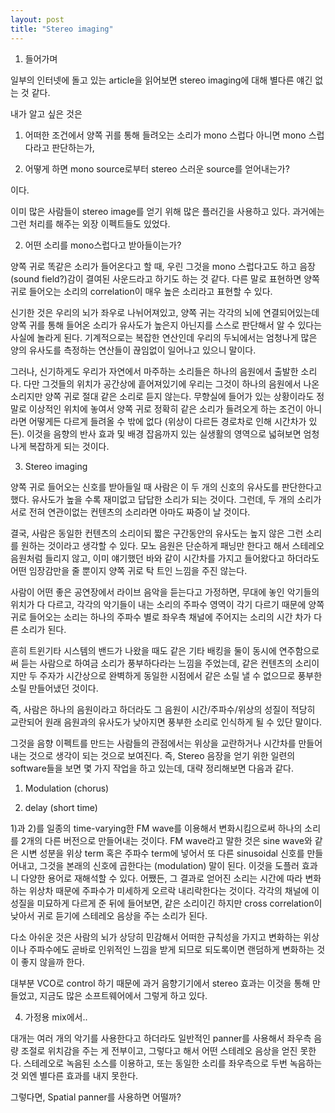 ```yaml
---
layout: post
title: "Stereo imaging"
---
```



1. 들어가며




일부의 인터넷에 돌고 있는 article을 읽어보면 stereo imaging에 대해 별다른 얘긴 없는 것 같다. 




내가 알고 싶은 것은 




1) 어떠한 조건에서 양쪽 귀를 통해 들려오는 소리가 mono 스럽다 아니면 mono 스럽다라고 판단하는가,

2) 어떻게 하면 mono source로부터 stereo 스러운 source를 얻어내는가?




이다.




이미 많은 사람들이 stereo image를 얻기 위해 많은 플러긴을 사용하고 있다. 과거에는 그런 처리를 해주는 외장 이펙트들도 있었다. 




2. 어떤 소리를 mono스럽다고 받아들이는가?




양쪽 귀로 똑같은 소리가 들어온다고 할 때, 우린 그것을 mono 스럽다고도 하고 음장 (sound field?)감이 결여된 사운드라고 하기도 하는 것 같다. 다른 말로 표현하면 양쪽귀로 들어오는 소리의 correlation이 매우 높은 소리라고 표현할 수 있다. 




신기한 것은 우리의 뇌가 좌우로 나뉘어져있고, 양쪽 귀는 각각의 뇌에 연결되어있는데 양쪽 귀를 통해 들어온 소리가 유사도가 높은지 아닌지를 스스로 판단해서 알 수 있다는 사실에 놀라게 된다. 기계적으로는 복잡한 연산인데 우리의 두뇌에서는 엄청나게 많은 양의 유사도를 측정하는 연산들이 끊임없이 일어나고 있으니 말이다. 




그러나, 신기하게도 우리가 자연에서 마주하는 소리들은 하나의 음원에서 출발한 소리다. 다만 그것들의 위치가 공간상에 흩어져있기에 우리는 그것이 하나의 음원에서 나온 소리지만 양쪽 귀로 절대 같은 소리로 듣지 않는다. 무향실에 들어가 있는 상황이라도 정말로 이상적인 위치에 놓여서 양쪽 귀로 정확히 같은 소리가 들려오게 하는 조건이 아니라면 어떻게든 다르게 들려올 수 밖에 없다 (위상이 다르든 경로차로 인해 시간차가 있든). 이것을 음향의 반사 효과 및 배경 잡음까지 있는 실생활의 영역으로 넓혀보면 엄청나게 복잡하게 되는 것이다. 




3. Stereo imaging




양쪽 귀로 들어오는 신호를 받아들일 때 사람은 이 두 개의 신호의 유사도를 판단한다고 했다. 유사도가 높을 수록 재미없고 답답한 소리가 되는 것이다. 그런데, 두 개의 소리가 서로 전혀 연관이없는 컨텐츠의 소리라면 아마도 짜증이 날 것이다. 




결국, 사람은 동일한 컨텐츠의 소리이되 짧은 구간동안의 유사도는 높지 않은 그런 소리를 원하는 것이라고 생각할 수 있다. 모노 음원은 단순하게 패닝만 한다고 해서 스테레오 음원처럼 들리지 않고, 이미 얘기했던 바와 같이 시간차를 가지고 들어왔다고 하더라도 어떤 임장감만을 줄 뿐이지 양쪽 귀로 탁 트인 느낌을 주진 않는다.




사람이 어떤 좋은 공연장에서 라이브 음악을 듣는다고 가정하면, 무대에 놓인 악기들의 위치가 다 다르고, 각각의 악기들이 내는 소리의 주파수 영역이 각기 다르기 때문에 양쪽 귀로 들어오는 소리는 하나의 주파수 별로 좌우측 채널에 주어지는 소리의 시간 차가 다른 소리가 된다. 




흔히 트윈기타 시스템의 밴드가 나왔을 때도 같은 기타 배킹을 둘이 동시에 연주함으로써 듣는 사람으로 하여금 소리가 풍부하다라는 느낌을 주었는데, 같은 컨텐츠의 소리이지만 두 주자가 시간상으로 완벽하게 동일한 시점에서 같은 소릴 낼 수 없으므로 풍부한 소릴 만들어냈던 것이다.




즉, 사람은 하나의 음원이라고 하더라도 그 음원이 시간/주파수/위상의 성질이 적당히 교란되어 원래 음원과의 유사도가 낮아지면 풍부한 소리로 인식하게 될 수 있단 말이다.




그것을 음향 이펙트를 만드는 사람들의 관점에서는 위상을 교란하거나 시간차를 만들어내는 것으로 생각이 되는 것으로 보여진다. 즉, Stereo 음장을 얻기 위한 일련의 software들을 보면 몇 가지 작업을 하고 있는데, 대략 정리해보면 다음과 같다.




1) Modulation (chorus)

2) delay (short time)




1)과 2)를 일종의 time-varying한 FM wave를 이용해서 변화시킴으로써 하나의 소리를 2개의 다른 버전으로 만들어내는 것이다. FM wave라고 말한 것은 sine wave와 같은 시변 성분을 위상 term 혹은 주파수 term에 넣어서 또 다른 sinusoidal 신호를 만들어내고, 그것을 본래의 신호에 곱한다는 (modulation) 말이 된다. 이것을 도플러 효과니 다양한 용어로 재해석할 수 있다. 어쨌든, 그 결과로 얻어진 소리는 시간에 따라 변화하는 위상차 때문에 주파수가 미세하게 오르락 내리락한다는 것이다. 각각의 채널에 이 성질을 미묘하게 다르게 준 뒤에 들어보면, 같은 소리이긴 하지만 cross correlation이 낮아서 귀로 듣기에 스테레오 음상을 주는 소리가 된다.




다소 아쉬운 것은 사람의 뇌가 상당히 민감해서 어떠한 규칙성을 가지고 변화하는 위상이나 주파수에도 곧바로 인위적인 느낌을 받게 되므로 되도록이면 랜덤하게 변화하는 것이 좋지 않을까 한다. 




대부분 VCO로 control 하기 때문에 과거 음향기기에서 stereo 효과는 이것을 통해 만들었고, 지금도 많은 소프트웨어에서 그렇게 하고 있다.




4. 가정용 mix에서..




대개는 여러 개의 악기를 사용한다고 하더라도 일반적인 panner를 사용해서 좌우측 음량 조절로 위치감을 주는 게 전부이고, 그렇다고 해서 어떤 스테레오 음상을 얻진 못한다. 스테레오로 녹음된 소스를 이용하고, 또는 동일한 소리를 좌우측으로 두번 녹음하는 것 외엔 별다른 효과를 내지 못한다. 




그렇다면, Spatial panner를 사용하면 어떨까?






